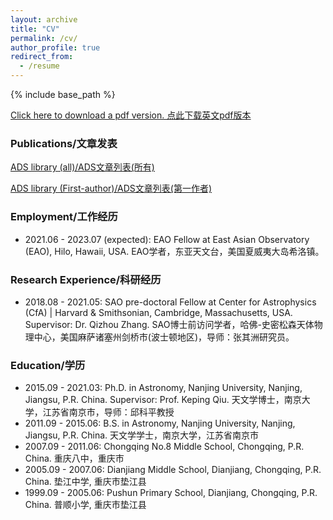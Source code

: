 ```yaml
---
layout: archive
title: "CV"
permalink: /cv/
author_profile: true
redirect_from:
  - /resume
---
```


{% include base_path %}

[Click here to download a pdf version. 点此下载英文pdf版本](/files/Liu_Junhao_CV.pdf)

### Publications/文章发表

[ADS library (all)/ADS文章列表(所有)](https://ui.adsabs.harvard.edu/public-libraries/NMQGgqroSeurMcPVsgLiqQ)

[ADS library (First-author)/ADS文章列表(第一作者)](https://ui.adsabs.harvard.edu/public-libraries/BHaOyBG7Q-C6tUacIfbv3Q)

### Employment/工作经历
* 2021.06 - 2023.07 (expected): EAO Fellow at East Asian Observatory (EAO), Hilo, Hawaii, USA. EAO学者，东亚天文台，美国夏威夷大岛希洛镇。

### Research Experience/科研经历
* 2018.08 - 2021.05: SAO pre-doctoral Fellow at Center for Astrophysics (CfA) \| Harvard & Smithsonian, Cambridge, Massachusetts, USA. Supervisor: Dr. Qizhou Zhang. SAO博士前访问学者，哈佛-史密松森天体物理中心，美国麻萨诸塞州剑桥市(波士顿地区)，导师：张其洲研究员。

### Education/学历
* 2015.09 - 2021.03: Ph.D. in Astronomy, Nanjing University, Nanjing, Jiangsu, P.R. China. Supervisor: Prof. Keping Qiu. 天文学博士，南京大学，江苏省南京市，导师：邱科平教授
* 2011.09 - 2015.06: B.S. in Astronomy, Nanjing University, Nanjing, Jiangsu, P.R. China. 天文学学士，南京大学，江苏省南京市
* 2007.09 - 2011.06: Chongqing No.8 Middle School, Chongqing, P.R. China. 重庆八中，重庆市
* 2005.09 - 2007.06: Dianjiang Middle School, Dianjiang, Chongqing, P.R. China. 垫江中学, 重庆市垫江县
* 1999.09 - 2005.06: Pushun Primary School, Dianjiang, Chongqing, P.R. China. 普顺小学, 重庆市垫江县
